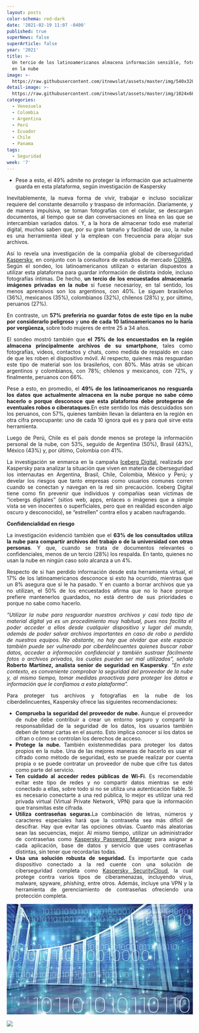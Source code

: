 ```yaml
---
layout: posts
color-schema: red-dark
date: '2021-02-19 11:07 -0400'
published: true
superNews: false
superArticle: false
year: '2021'
title: >-
  Un tercio de los latinoamericanos almacena información sensible, fotos íntimas
  en la nube
image: >-
  https://raw.githubusercontent.com/itnewslat/assets/master/img/540x320/Almacenamiento-datos-p.jpg
detail-image: >-
  https://raw.githubusercontent.com/itnewslat/assets/master/img/1024x680/Almacenamiento-datos-g.jpg
categories:
  - Venezuela
  - Colombia
  - Argentina
  - Perú
  - Ecuador
  - Chile
  - Panama
tags:
  - Seguridad
week: '7'
---
```

<ul style="list-style-type: disc; text-align: justify;">
	<li>Pese a esto, el 49% admite no proteger la información que actualmente guarda en esta plataforma, según investigación de Kaspersky</li>
</ul>
<p style="text-align: justify;">Inevitablemente, la nueva forma de vivir, trabajar e incluso socializar requiere del constante desarrollo y traspaso de información. Diariamente, y de manera impulsiva, se toman fotografías con el celular, se descargan documentos, al tiempo que se dan conversaciones en línea en las que se intercambian variados datos. Y, a la hora de almacenar todo ese material digital, muchos saben que, por su gran tamaño y facilidad de uso, la nube es una herramienta ideal y la emplean con frecuencia para alojar sus archivos.</p>
<p style="text-align: justify;">Así lo revela una investigación de la compañía global de ciberseguridad <a href="https://latam.kaspersky.com/">Kaspersky</a>, en conjunto con la consultora de estudios de mercado <a href="http://corpa.cl/">CORPA</a>. Según el sondeo, los latinoamericanos utilizan o estarían dispuestos a utilizar esta plataforma para guardar información de distinta índole, incluso fotografías íntimas. De hecho, <strong>un tercio de los encuestados</strong> <strong>almacenaría imágenes privadas en la nube </strong>si fuese necesarioy, en tal sentido, los menos aprensivos son los argentinos, con 40%. Le siguen brasileños (36%), mexicanos (35%), colombianos (32%), chilenos (28%) y, por último, peruanos (27%).</p>
<p style="text-align: justify;">En contraste, un <strong>57% preferiría no guardar fotos de este tipo en la nube por considerarlo peligroso </strong>y<strong> uno de cada 10 latinoamericanos no lo haría por vergüenza, </strong>sobre todo mujeres de entre 25 a 34 años.</p>
<p style="text-align: justify;">El sondeo mostró también que <strong>el 75% de los encuestados en la región almacena principalmente archivos de su smartphone</strong>, tales como fotografías, videos, contactos y chats, como medida de respaldo en caso de que les roben el dispositivo móvil. Al respecto, quienes más resguardan este tipo de material son los brasileños, con 80%. Más atrás se ubican argentinos y colombianos, con 78%; chilenos y mexicanos, con 72%, y finalmente, peruanos con 66%.</p>
<p style="text-align: justify;">Pese a esto, en promedio, el <strong>49% de los latinoamericanos </strong><strong>no resguarda los datos que actualmente almacena en la nube porque no sabe cómo hacerlo o porque desconoce que esta plataforma debe protegerse de eventuales robos o ciberataques</strong>.En este sentido los más descuidados son los peruanos, con 57%, quienes también llevan la delantera en la región en otra cifra preocupante: uno de cada 10 ignora qué es y para qué sirve esta herramienta.</p>
<p style="text-align: justify;">Luego de Perú, Chile es el país donde menos se protege la información personal de la nube, con 53%, seguido de Argentina (50%), Brasil (43%), México (43%) y, por último, Colombia con 41%.</p>
<p style="text-align: justify;">La investigación se enmarca en la campaña <a href="https://kas.pr/f3gg">Iceberg Digital</a>, realizada por Kaspersky para analizar la situación que viven en materia de ciberseguridad los internautas en Argentina, Brasil, Chile, Colombia, México y Perú; y develar los riesgos que tanto empresas como usuarios comunes corren cuando se conectan y navegan en la red sin precaución. Iceberg Digital tiene como fin prevenir que individuos y compañías sean víctimas de “icebergs digitales” (sitios web, apps, enlaces o imágenes que a simple vista se ven inocentes o superficiales, pero que en realidad esconden algo oscuro y desconocido), se “estrellen” contra ellos y acaben naufragando.</p>
<p style="text-align: justify;"><strong>Confidencialidad en riesgo</strong></p>
<p style="text-align: justify;">La investigación evidenció también que el <strong>63% de los consultados utiliza la nube para compartir archivos del trabajo o de la universidad con otras personas</strong>. Y que, cuando se trata de documentos relevantes o confidenciales, menos de un tercio (28%) los respalda. En tanto, quienes no usan la nube en ningún caso solo alcanza a un 4%.</p>
<p style="text-align: justify;">Respecto de si han perdido información desde esta herramienta virtual, el 17% de los latinoamericanos desconoce si esto ha ocurrido, mientras que un 8% asegura que sí le ha pasado. Y en cuanto a borrar archivos que ya no utilizan, el 50% de los encuestados afirma que no lo hace porque prefiere mantenerlos guardados, no está dentro de sus prioridades o porque no sabe como hacerlo.</p>
<p style="text-align: justify;"><em>“Utilizar la nube para resguardar nuestros archivos y casi todo tipo de material digital ya es un procedimiento muy habitual, pues nos facilita el poder acceder a ellos desde cualquier dispositivo y lugar del mundo, además de poder salvar archivos importantes en caso de robo o perdida de nuestros equipos. No obstante, no hay que olvidar que este espacio también puede ser vulnerado por ciberdelincuentes quienes buscar robar datos, acceder a información confidencial y también sustraer fácilmente fotos o archivos privados, los cuales pueden ser mal utilizados”, señala</em><strong> Roberto Martínez, analista senior de seguridad en Kaspersky</strong><em>. “En este contexto, es conveniente comprobar la seguridad del proveedor de la nube y, al mismo tiempo, tomar medidas proactivas para proteger los datos e información que le confiamos a esta plataforma”. </em></p>
<p style="text-align: justify;">Para proteger tus archivos y fotografías en la nube de los ciberdelincuentes, Kaspersky ofrece las siguientes recomendaciones:</p>

<ul>
	<li style="text-align: justify;"><strong>Comprueba la seguridad del proveedor de nube. </strong>Aunque el proveedor de nube debe contribuir a crear un entorno seguro y compartir la responsabilidad de la seguridad de los datos, los usuarios también deben de tomar cartas en el asunto. Esto implica conocer si los datos se cifran o cómo se controlan los derechos de acceso.</li>
	<li style="text-align: justify;"><strong>Protege la nube. </strong>También existenmedidas para proteger los datos propios en la nube. Una de las mejores maneras de hacerlo es usar el cifrado como método de seguridad, esto se puede realizar por cuenta propia o se puede contratar un proveedor de nube que cifre tus datos como parte del servicio.</li>
	<li style="text-align: justify;"><strong>Ten cuidado al acceder redes públicas de Wi-Fi</strong>. Es recomendable evitar este tipo de redes y no compartir datos mientras se esté conectado a ellas, sobre todo si no se utiliza una autenticación fiable. Si es necesario conectarte a una red pública, lo mejor es utilizar una red privada virtual (Virtual Private Network, VPN) para que la información que transmitas este cifrada.</li>
	<li style="text-align: justify;"><strong>Utiliza contraseñas seguras.</strong>La combinación de letras, números y caracteres especiales hará que la contraseña sea más difícil de descifrar. Hay que evitar las opciones obvias. Cuanto más aleatorias sean las secuencias, mejor. Al mismo tiempo, utilizar un administrador de contraseñas como <a href="https://latam.kaspersky.com/password-manager">Kaspersky Password Manager</a> para asignar a cada aplicación, base de datos y servicio que uses contraseñas distintas, sin tener que recordarlas todas.</li>
	<li style="text-align: justify;"><strong>Usa una solución robusta de seguridad. </strong>Es importante que cada dispositivo conectado a la red cuente con una solución de ciberseguridad completa como <a href="https://latam.kaspersky.com/security-cloud">Kaspersky SecurityCloud</a>, la cual protege contra varios tipos de ciberamenazas, incluyendo virus, malware, spyware, <em>phishing</em>, entre otros. Además, incluye una VPN y la herramienta de gerenciamiento de contraseñas ofreciendo una protección completa.</li>
</ul>

![](https://raw.githubusercontent.com/itnewslat/assets/master/img/540x320/Almacenamiento-datos-p.jpg)

<img src="https://tracker.metricool.com/c3po.jpg?hash=56f88a41e39ab42c063cc51676587a04"/>